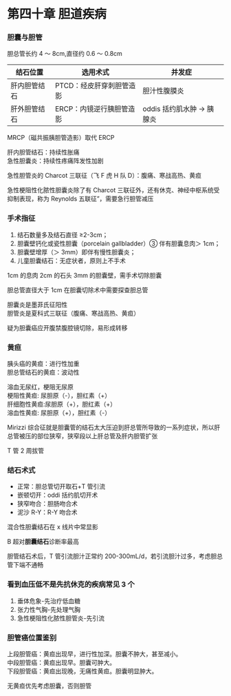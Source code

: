 # 第四十章 胆道疾病

### 胆囊与胆管

胆总管长约 4 ～ 8cm,直径约 0.6 ～ 0.8cm

| 结石位置     | 选用术式                 | 并发症                    |
| ------------ | ------------------------ | ------------------------- |
| 肝内胆管结石 | PTCD：经皮肝穿刺胆管造影 | 胆汁性腹膜炎              |
| 肝外胆管结石 | ERCP：内镜逆行胰胆管造影 | oddis 括约肌水肿 → 胰腺炎 |

MRCP（磁共振胰胆管造影）取代 ERCP

肝内胆管结石：持续性胀痛  
急性胆囊炎：持续性疼痛阵发性加剧

急性胆管炎的 Charcot 三联征（飞 F 虎 H 队 D）：腹痛、寒战高热、黄疸

急性梗阻性化脓性胆囊炎除了有 Charcot 三联征外，还有休克、神经中枢系统受抑制表现，称为 Reynolds 五联征”，需要急行胆管减压

### 手术指征

1. 结石数量多及结石直径 ≥2-3cm；
1. 胆囊壁钙化或瓷性胆囊（porcelain gallbladder）③ 伴有胆囊息肉＞ 1cm；
1. 胆囊壁增厚（＞ 3mm）即伴有慢性胆囊炎；
1. 儿童胆囊结石：无症状者，原则上不手术

1cm 的息肉 2cm 的石头 3mm 的胆囊壁，需手术切除胆囊

胆总管直径大于 1cm 在胆囊切除术中需要探查胆总管

胆囊炎是墨菲氏征阳性  
胆管炎是夏科式三联征（腹痛、寒战高热、黄疸）

疑为胆囊癌应开腹禁腹腔镜切除，易形成转移

### 黄疸

胰头癌的黄疸：进行性加重  
胆总管结石的黄疸：波动性

溶血无尿红，梗阻无尿原  
梗阻性黄疸: 尿胆原（-），胆红素（+）  
肝细胞性黄疸:尿胆原（+），胆红素（+）  
溶血性黄疸: 尿胆原（+），胆红素（-）

Mirizzi 综合征就是胆囊管的结石太大压迫到肝总管所导致的一系列症状，所以肝总管被压的部位狭窄，狭窄段以上肝总管及肝内胆管扩张

T 管 2 周拔管

### 结石术式

- 正常：胆总管切开取石+T 管引流
- 嵌顿切开：oddi 括约肌切开术
- 狭窄吻合：胆肠吻合术
- 泥沙 R-Y：R-Y 吻合术

混合性胆囊结石在 x 线片中常显影

B 超对**胆囊结石**诊断率最高

胆管结石术后，T 管引流胆汁正常约 200-300mL/d，若引流胆汁过多，考虑胆总管下端不通畅

### 看到血压低不是先抗休克的疾病常见 3 个

1. 垂体危象-先治疗低血糖
2. 张力性气胸-先处理气胸
3. 急性梗阻性化脓性胆管炎-先引流

### 胆管癌位置鉴别

上段胆管癌：黄疸出现早，进行性加深。胆囊不肿大，甚至减小。  
中段胆管癌：黄疸出现早。胆囊可肿大。  
下段胆管癌：黄疸出现晚，无痛性黄疸。胆囊明显肿大。

无黄疸优先考虑胆囊，否则胆管
